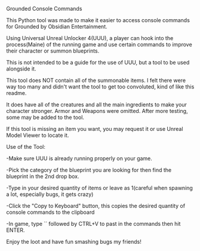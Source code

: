 Grounded Console Commands

This Python tool was made to make it easier to access console commands for Grounded by Obsidian Entertainment.

Using Universal Unreal Unlocker 4(UUU), a player can hook into the process(Maine) of the running game and use
certain commands to improve their character or summon blueprints.

This is not intended to be a guide for the use of UUU, but a tool to be used alongside it.

This tool does NOT contain all of the summonable items.  I felt there were way too many and didn't want the tool
to get too convoluted, kind of like this readme.

It does have all of the creatures and all the main ingredients to make your character stronger.
Armor and Weapons were omitted.  After more testing, some may be added to the tool.

If this tool is missing an item you want, you may request it or use Unreal Model Viewer to locate it.

Use of the Tool:

-Make sure UUU is already running properly on your game.

-Pick the category of the blueprint you are looking for then find the blueprint in the 2nd drop box.

-Type in your desired quantity of items or leave as 1(careful when spawning a lot, especially bugs, it gets crazy)

-Click the "Copy to Keyboard" button, this copies the desired quantity of console commands to the clipboard

-In game, type `` followed by CTRL+V to past in the commands then hit ENTER.

Enjoy the loot and have fun smashing bugs my friends!